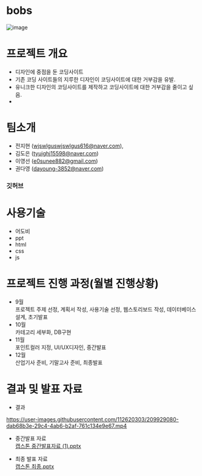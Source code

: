 # bobs
![image](https://user-images.githubusercontent.com/112620303/190142051-bda8a01a-2e45-49d7-a3e0-76cad5be5577.png)
# 프로젝트 개요
- 디자인에 중점을 둔 코딩사이트
- 기존 코딩 사이트들의 지루한 디자인이 코딩사이트에 대한 거부감을 유발.
- 유니크한 디자인의 코딩사이트를 제작하고 코딩사이트에 대한 거부감을 줄이고 싶음.
- 
# 팀소개
- 전지현 (wjswlguswjswlgus616@naver.com), 
- 김도은 (tyuighj15598@naver.com)
- 이영선 (e0sunee882@gmail.com)
- 권다영 (dayoung-3852@naver.com)<br>
 ### 깃허브

 # 사용기술
 - 어도비
 - ppt
 - html
 - css
 - js

 # 프로젝트 진행 과정(월별 진행상황)
 - 9월<br>
 프로젝트 주제 선정, 계획서 작성, 사용기술 선정, 웹스토리보드 작성, 데이터베이스 설계, 초기발표
 - 10월<br>
 카테고리 세부화, DB구현
 - 11월<br>
 포인트컬러 지정, UI/UX디자인, 중간발표
 - 12월<br>
 산업기사 준비, 기말고사 준비, 최종발표

  # 결과 및 발표 자료
  - 결과<br>


https://user-images.githubusercontent.com/112620303/209929080-dab68b3e-29c4-4ab6-b2af-761c134e9e67.mp4

  - 중간발표 자료<br>
  [캡스톤 중간발표자료 (1).pptx](https://github.com/JihyeonLetseatBob/bobs/files/10318494/1.pptx)

 - 최종 발표 자료<br>
 [캡스톤 최종.pptx](https://github.com/JihyeonLetseatBob/bobs/files/10318488/default.pptx)
